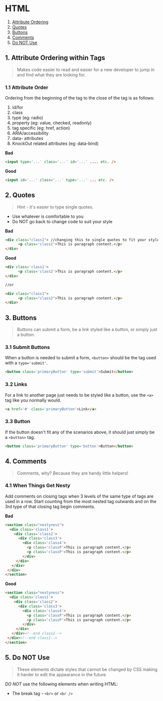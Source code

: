 # HTML

 1. [Attribute Ordering](#attribute-ordering-within-tags)
 1. [Quotes](#quotes)
 1. [Buttons](#buttons)
 1. [Comments](#comments)
 1. [Do NOT Use](#do-not-use)

## 1. Attribute Ordering within Tags
 > Makes code easier to read and easier for a new developer to jump in and find what they are looking for.

  ### 1.1 Attribute Order
   Ordering from the beginning of the tag to the close of the tag is as follows:

  1. id/for
  1. class
  1. type (eg: radio)
  1. property (eg: value, checked, readonly)
  1. tag specific (eg: href, action)
  1. ARIA/accessibility
  1. data- attributes
  1. KnockOut related attributes (eg: data-bind)

**Bad**
 ```html
 <input type='...' class='...' id='...' .... etc. />
 ```

**Good**
 ```html
 <input id='...' class='...' type='...' ... etc. />
 ```


## 2. Quotes
  > Hint - it's easier to type single quotes.

+ Use whatever is comfortable to you
+ Do NOT go back to change code to suit your style

**Bad**
```html
<div class="class1"> //changing this to single quotes to fit your style
      <p class='class2'>This is paragraph content.</p>
</div>
```

**Good**
```html
<div class='class1'>
      <p class='class2'>This is paragraph content.</p>
</div>

//or

<div class="class1">
      <p class="class2">This is paragraph content.</p>
</div>
```


## 3. Buttons
  > Buttons can submit a form, be a link styled like a button, or simply just a button.

### 3.1 Submit Buttons

   When a button is needed to submit a form, ``<button>`` should be the tag used with a ``type='submit'``.

  ```html
<button class='primaryButton' type='submit'>Submit</button>
  ```
### 3.2 Links
  For a link to another page just needs to be styled like a button, use the ``<a>`` tag like you normally would.

  ```html
  <a href='#' class='primaryButton'>Link</a>
  ```

### 3.3  Button

 If the button doesn't fit any of the scenarios above, it should just simply be a  ``<button>`` tag.

  ```html
<button class='primaryButton' type='button'>Button</button>
```

## 4. Comments
  > Comments, why? Because they are handy little helpers!

### 4.1 When Things Get Nesty

 Add comments on closing tags when 3 levels of the same type of tags are used in a row. Start counting from the most nested tag outwards and on the 3rd type of that closing tag begin comments.

 **Bad**
 ```html
 <section class="nestyness">
   <div class='class1'>
     <div class='class2'>
       <div class='class3'>
         <div class='class4'>
           <p class='classP'>This is paragraph content.</p>
           <p class='classP'>This is paragraph content.</p>
         </div>
      </div>
    </div>
  </div>
</section>
 ```

 **Good**
 ```html
 <section class="nestyness">
   <div class='class1'>
     <div class='class2'>
       <div class='class3'>
         <div class='class4'>
           <p class='classP'>This is paragraph content.</p>
           <p class='classP'>This is paragraph content.</p>
         </div>
      </div>
    </div><!--end class2-->
  </div><!--end class1-->
</section>
 ```


## 5. Do NOT Use
  > These elements dictate styles that cannot be changed by CSS making it harder to edit the appearance in the future.

*DO NOT* use the following elements when writing HTML:

 + The break tag -  ``<br>`` or ``<br />``
